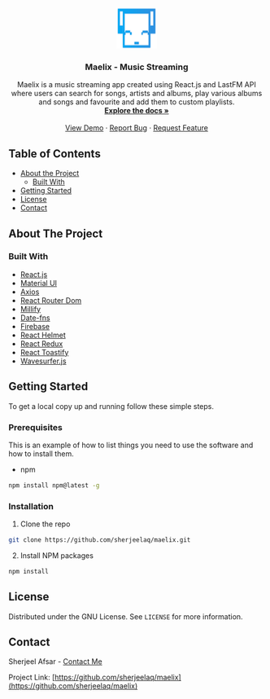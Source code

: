 <!-- PROJECT LOGO -->
<br />
<p align="center">
  <a href="https://github.com/sherjeelaq/pixetube">
    <img src="maelix/public/maelix.png" alt="Logo" width="80" height="80">
  </a>

  <h3 align="center">Maelix - Music Streaming</h3>

  <p align="center">
  Maelix is a music streaming app created using React.js and LastFM API where users can search for songs, artists and albums, play various albums and songs and favourite and add them to custom playlists.
    <br />
    <a href="https://github.com/sherjeelaq/maelix"><strong>Explore the docs »</strong></a>
    <br />
    <br />
    <a href="https://maelixmusic.web.app/">View Demo</a>
    ·
    <a href="https://github.com/sherjeelaq/maelix/issues">Report Bug</a>
    ·
    <a href="https://github.com/sherjeelaq/maelix/issues">Request Feature</a>
  </p>
</p>

<!-- TABLE OF CONTENTS -->

## Table of Contents

- [About the Project](#about-the-project)
  - [Built With](#built-with)
- [Getting Started](#getting-started)
- [License](#license)
- [Contact](#contact)

<!-- ABOUT THE PROJECT -->

## About The Project

### Built With

- [React.js](https://reactjs.org/)
- [Material UI](https://material-ui.com/)
- [Axios](https://www.npmjs.com/package/axios)
- [React Router Dom](https://reactrouter.com/web/guides/quick-start)
- [Millify](https://www.npmjs.com/package/millify)
- [Date-fns](https://date-fns.org/)
- [Firebase](https://firebase.google.com/)
- [React Helmet](https://github.com/nfl/react-helmet)
- [React Redux](https://react-redux.js.org/)
- [React Toastify](https://www.npmjs.com/package/react-toastify)
- [Wavesurfer.js](https://wavesurfer-js.org/)

<!-- GETTING STARTED -->

## Getting Started

To get a local copy up and running follow these simple steps.

### Prerequisites

This is an example of how to list things you need to use the software and how to install them.

- npm

```sh
npm install npm@latest -g
```

### Installation

1. Clone the repo

```sh
git clone https://github.com/sherjeelaq/maelix.git
```

2. Install NPM packages

```sh
npm install
```

<!-- LICENSE -->

## License

Distributed under the GNU License. See `LICENSE` for more information.

<!-- CONTACT -->

## Contact

Sherjeel Afsar - [Contact Me](mailto:sherjeelaq@gmail.com)

Project Link: [https://github.com/sherjeelaq/maelix](https://github.com/sherjeelaq/maelix)
